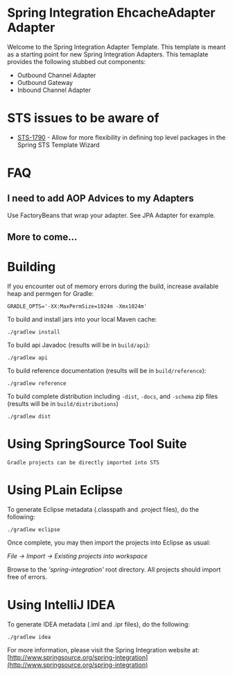 Spring Integration EhcacheAdapter Adapter
=================================================

Welcome to the Spring Integration Adapter Template. This template is meant as a starting point for new Spring Integration Adapters. This temaplate provides the following
stubbed out components:

* Outbound Channel Adapter
* Outbound Gateway
* Inbound Channel Adapter

# STS issues to be aware of

* [STS-1790](https://issuetracker.springsource.com/browse/STS-1790) - Allow for more flexibility in defining top level packages in the Spring STS Template Wizard

# FAQ

## I need to add AOP Advices to my Adapters

Use FactoryBeans that wrap your adapter. See JPA Adapter for example.

## More to come...

# Building

If you encounter out of memory errors during the build, increase available heap and permgen for Gradle:

    GRADLE_OPTS='-XX:MaxPermSize=1024m -Xmx1024m'

To build and install jars into your local Maven cache:

    ./gradlew install

To build api Javadoc (results will be in `build/api`):

    ./gradlew api

To build reference documentation (results will be in `build/reference`):

    ./gradlew reference

To build complete distribution including `-dist`, `-docs`, and `-schema` zip files (results will be in `build/distributions`)

    ./gradlew dist

# Using SpringSource Tool Suite

	Gradle projects can be directly imported into STS

# Using PLain Eclipse

To generate Eclipse metadata (.classpath and .project files), do the following:

    ./gradlew eclipse

Once complete, you may then import the projects into Eclipse as usual:

 *File -> Import -> Existing projects into workspace*

Browse to the *'spring-integration'* root directory. All projects should import
free of errors.

# Using IntelliJ IDEA

To generate IDEA metadata (.iml and .ipr files), do the following:

    ./gradlew idea

For more information, please visit the Spring Integration website at:
[http://www.springsource.org/spring-integration](http://www.springsource.org/spring-integration)
